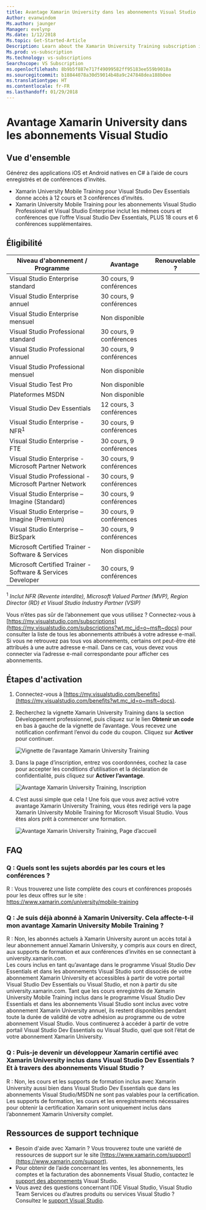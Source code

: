 ```yaml
---
title: Avantage Xamarin University dans les abonnements Visual Studio | Microsoft Docs
Author: evanwindom
Ms.author: jaunger
Manager: evelynp
Ms.date: 1/12/2018
Ms.topic: Get-Started-Article
Description: Learn about the Xamarin University Training subscription included with selected Visual Studio subscription.
Ms.prod: vs-subscription
Ms.technology: vs-subscriptions
Searchscope: VS Subscription
ms.openlocfilehash: 8b9b5f887e717f49099582ff95183ee559b9018a
ms.sourcegitcommit: b18844078a30d59014b48a9c247848dea188b0ee
ms.translationtype: HT
ms.contentlocale: fr-FR
ms.lasthandoff: 01/29/2018
---
```

# <a name="xamarin-university-training-benefit-in-visual-studio-subscriptions"></a>Avantage Xamarin University dans les abonnements Visual Studio

## <a name="overview"></a>Vue d'ensemble

Générez des applications iOS et Android natives en C# à l’aide de cours enregistrés et de conférences d’invités.  
-  Xamarin University Mobile Training pour Visual Studio Dev Essentials donne accès à 12 cours et 3 conférences d’invités. 
-  Xamarin University Mobile Training pour les abonnements Visual Studio Professional et Visual Studio Enterprise inclut les mêmes cours et conférences que l’offre Visual Studio Dev Essentials, PLUS 18 cours et 6 conférences supplémentaires.

## <a name="eligibility"></a>Éligibilité
| Niveau d'abonnement / Programme                                                  | Avantage                 | Renouvelable ?                                                         |
|-------------------------------------------------------------------------------|-------------------------|--------------------------------------------------------------------|
| Visual Studio Enterprise standard                                             | 30 cours, 9 conférences  |                                                                    |
| Visual Studio Enterprise annuel                                               | 30 cours, 9 conférences  |                                                                    |
| Visual Studio Enterprise mensuel                                              | Non disponible           |                                                                    |
| Visual Studio Professional standard                                           | 30 cours, 9 conférences  |                                                                    |
| Visual Studio Professional annuel                                             | 30 cours, 9 conférences  |                                                                    | 
| Visual Studio Professional mensuel                                            | Non disponible           |                                                                    |
| Visual Studio Test Pro                                                        | Non disponible           |                                                                    |
| Plateformes MSDN                                                                | Non disponible           |                                                                    |
| Visual Studio Dev Essentials                                                  | 12 cours, 3 conférences  |                                                                    |
| Visual Studio Enterprise - NFR<sup>1</sup>                                               | 30 cours, 9 conférences  |                                                                    |
| Visual Studio Enterprise - FTE                                                | 30 cours, 9 conférences  |                                                                    |
| Visual Studio Enterprise - Microsoft Partner Network                          | 30 cours, 9 conférences  |                                                                    |
| Visual Studio Professional - Microsoft Partner Network                        | 30 cours, 9 conférences  |                                                                    |
| Visual Studio Enterprise – Imagine (Standard)                                 | 30 cours, 9 conférences  |                                                                    |
| Visual Studio Enterprise – Imagine (Premium)                                  | 30 cours, 9 conférences  |                                                                    |
| Visual Studio Enterprise – BizSpark                                           | 30 cours, 9 conférences  |                                                                    |
| Microsoft Certified Trainer - Software & Services                             | Non disponible           |                                                                    |
| Microsoft Certified Trainer - Software & Services Developer                   | 30 cours, 9 conférences  |                                                                    |

<sup>1</sup>  *Inclut NFR (Revente interdite), Microsoft Valued Partner (MVP), Region Director (RD) et Visual Studio Industry Partner (VSIP)*  

Vous n’êtes pas sûr de l’abonnement que vous utilisez ?  Connectez-vous à [https://my.visualstudio.com/subscriptions](https://my.visualstudio.com/subscriptions?wt.mc_id=o~msft~docs) pour consulter la liste de tous les abonnements attribués à votre adresse e-mail. Si vous ne retrouvez pas tous vos abonnements, certains ont peut-être été attribués à une autre adresse e-mail.  Dans ce cas, vous devez vous connecter via l’adresse e-mail correspondante pour afficher ces abonnements. 

## <a name="activation-steps"></a>Étapes d'activation
1.  Connectez-vous à [https://my.visualstudio.com/benefits](https://my.visualstudio.com/benefits?wt.mc_id=o~msft~docs). 
2.  Recherchez la vignette Xamarin University Training dans la section Développement professionnel, puis cliquez sur le lien **Obtenir un code** en bas à gauche de la vignette de l’avantage.   Vous recevez une notification confirmant l’envoi du code du coupon.  Cliquez sur **Activer** pour continuer.

    ![Vignette de l’avantage Xamarin University Training](_img\vs-xamarin\vs-xamarin-tile.png)

3.  Dans la page d’inscription, entrez vos coordonnées, cochez la case pour accepter les conditions d’utilisation et la déclaration de confidentialité, puis cliquez sur **Activer l’avantage**. 

    ![Avantage Xamarin University Training, Inscription](_img\vs-xamarin\vs-xamarin-registration-resized.png)



4.  C’est aussi simple que cela !  Une fois que vous avez activé votre avantage Xamarin University Training, vous êtes redirigé vers la page Xamarin University Mobile Training for Microsoft Visual Studio. Vous êtes alors prêt à commencer une formation.  

    ![Avantage Xamarin University Training, Page d’accueil](_img\vs-xamarin\vs-xamarin-home-resized.png)

## <a name="faq"></a>FAQ
### <a name="q--what-topics-are-covered-in-the-classes-and-lectures"></a>Q : Quels sont les sujets abordés par les cours et les conférences ?
R : Vous trouverez une liste complète des cours et conférences proposés pour les deux offres sur le site : https://www.xamarin.com/university/mobile-training 

### <a name="q-im-already-a-xamarin-university-subscriber-does-this-affect-my-xamarin-university-mobile-training-benefit"></a>Q : Je suis déjà abonné à Xamarin University. Cela affecte-t-il mon avantage Xamarin University Mobile Training ?
R : Non, les abonnés actuels à Xamarin University auront un accès total à leur abonnement annuel Xamarin University, y compris aux cours en direct, aux supports de formation et aux conférences d’invités en se connectant à university.xamarin.com.  
Les cours inclus en tant qu’avantage dans le programme Visual Studio Dev Essentials et dans les abonnements Visual Studio sont dissociés de votre abonnement Xamarin University et accessibles à partir de votre portail Visual Studio Dev Essentials ou Visual Studio, et non à partir du site university.xamarin.com.  Tant que les cours enregistrés de Xamarin University Mobile Training inclus dans le programme Visual Studio Dev Essentials et dans les abonnements Visual Studio sont inclus avec votre abonnement Xamarin University annuel, ils restent disponibles pendant toute la durée de validité de votre adhésion au programme ou de votre abonnement Visual Studio. Vous continuerez à accéder à partir de votre portail Visual Studio Dev Essentials ou Visual Studio, quel que soit l’état de votre abonnement Xamarin University.

### <a name="q--can-i-become-a-certified-xamarin-developer-with-the-xamarin-university-included-in-visual-studio-dev-essentials-what-about-through-visual-studio-subscriptions"></a>Q : Puis-je devenir un développeur Xamarin certifié avec Xamarin University inclus dans Visual Studio Dev Essentials ? Et à travers des abonnements Visual Studio ?
R : Non, les cours et les supports de formation inclus avec Xamarin University aussi bien dans Visual Studio Dev Essentials que dans les abonnements Visual Studio/MSDN ne sont pas valables pour la certification. Les supports de formation, les cours et les enregistrements nécessaires pour obtenir la certification Xamarin sont uniquement inclus dans l’abonnement Xamarin University complet.


## <a name="support-resources"></a>Ressources de support technique
-  Besoin d'aide avec Xamarin ?  Vous trouverez toute une variété de ressources de support sur le site [https://www.xamarin.com/support](https://www.xamarin.com/support).
-  Pour obtenir de l’aide concernant les ventes, les abonnements, les comptes et la facturation des abonnements Visual Studio, contactez le [support des abonnements](https://www.visualstudio.com/subscriptions/support/) Visual Studio.
-  Vous avez des questions concernant l’IDE Visual Studio, Visual Studio Team Services ou d’autres produits ou services Visual Studio ?  Consultez le [support Visual Studio](https://www.visualstudio.com/support/). 